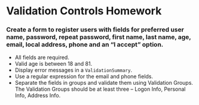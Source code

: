 # Validation Controls Homework
### Create a form to register users with fields for preferred user name, password, repeat password, first name, last name, age, email, local address, phone and an “I accept” option. 
- All fields are required. 
- Valid age is between 18 and 81. 
- Display error messages in a `ValidationSummary`. 
- Use a regular expression for the email and phone fields.
- Separate the fields in groups and validate them using Validation Groups. The Validation Groups should be at least three – Logon Info, Personal Info, Address Info.